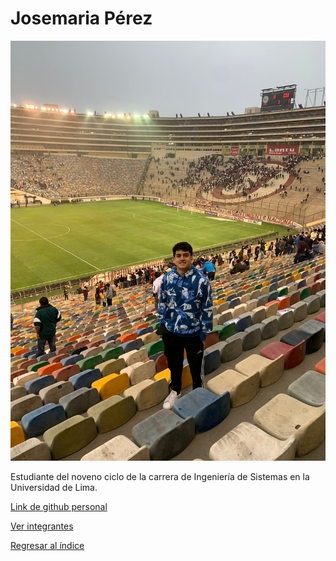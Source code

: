 # Josemaria Pérez

![Josemaria Pérez](perez.jpeg)

Estudiante del noveno ciclo de la carrera de Ingeniería de Sistemas en la Universidad de Lima.

[Link de github personal](https://github.com/ulima-arqui241/grupo04.git)

[Ver integrantes](../integrantes.md)

[Regresar al índice](../../proyecto.md)




